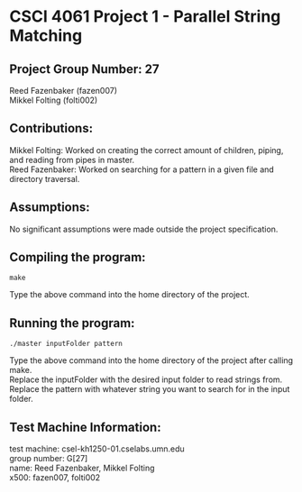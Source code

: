 # CSCI 4061 Project 1 - Parallel String Matching
## Project Group Number: 27  
Reed Fazenbaker (fazen007)  
Mikkel Folting (folti002)  

## Contributions: 
Mikkel Folting: Worked on creating the correct amount of children, piping, and reading from pipes in master.  
Reed Fazenbaker: Worked on searching for a pattern in a given file and directory traversal.

## Assumptions: 
No significant assumptions were made outside the project specification. 

## Compiling the program: 
```
make
```
Type the above command into the home directory of the project. 

## Running the program: 
```
./master inputFolder pattern
```
Type the above command into the home directory of the project after calling make.  
Replace the inputFolder with the desired input folder to read strings from.  
Replace the pattern with whatever string you want to search for in the input folder. 

## Test Machine Information: 
test machine: csel-kh1250-01.cselabs.umn.edu  
group number: G[27]  
name: Reed Fazenbaker, Mikkel Folting  
x500: fazen007, folti002
